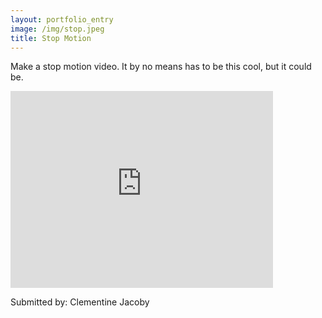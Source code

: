 ```yaml
---
layout: portfolio_entry
image: /img/stop.jpeg
title: Stop Motion
---
```


Make a stop motion video. It by no means has to be this cool, but it could be. 

<iframe width="420" height="315" src="http://www.youtube.com/embed/qBjLW5_dGAM" frameborder="0"></iframe>

Submitted by: Clementine Jacoby


